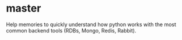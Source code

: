 # master
Help memories to quickly understand how python works with the most common backend tools (RDBs, Mongo, Redis, Rabbit).
